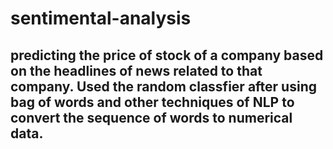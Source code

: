 # sentimental-analysis
## predicting the price of stock of a company based on the headlines of news related to that company. Used the random classfier after using bag of words and other techniques of NLP to convert the sequence of words to numerical data. 
